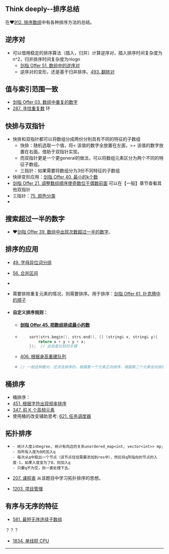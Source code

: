 ## Think deeply--排序总结

在:heart:[912. 排序数组](https://leetcode-cn.com/problems/sort-an-array/)中有各种排序方法的总结。



## 逆序对

- 可以借用稳定的排序算法（插入，归并）计算逆序对，插入排序时间复杂度为n^2，归并排序时间复杂度为nlogn
  - [剑指 Offer 51. 数组中的逆序对](https://leetcode.cn/problems/shu-zu-zhong-de-ni-xu-dui-lcof/)
  - 逆序对的变形，还是基于归并排序。[493. 翻转对](https://leetcode-cn.com/problems/reverse-pairs/)

## 值与索引范围一致

- [剑指 Offer 03. 数组中重复的数字](https://leetcode.cn/problems/shu-zu-zhong-zhong-fu-de-shu-zi-lcof/)
- [287. 寻找重复数](https://leetcode-cn.com/problems/find-the-duplicate-number/) 环

## 快排与双指针

- 快排和双指针都可以将数组分成两份分别具有不同的特征的子数组
  - 快排：随机选取一个值，将< 该值的数字全放置在左面，>= 该值的数字放置在右面。借助于双指针实现。
  - 而双指针更是一个更general的做法，可以将数组元素区分为两个不同的特征子数组。
  - 三指针：如果需要将数组分为3份不同特征的子数组
- 快排变形应用：[剑指 Offer 40. 最小的k个数](https://leetcode.cn/problems/zui-xiao-de-kge-shu-lcof/)
- [剑指 Offer 21. 调整数组顺序使奇数位于偶数前面](https://leetcode.cn/problems/diao-zheng-shu-zu-shun-xu-shi-qi-shu-wei-yu-ou-shu-qian-mian-lcof/) 可以在【一般】章节查看其他双指针
- 三指针：[75. 颜色分类](https://leetcode.cn/problems/sort-colors/)
- 

## 搜索超过一半的数字

- :heart:[剑指 Offer 39. 数组中出现次数超过一半的数字](https://leetcode.cn/problems/shu-zu-zhong-chu-xian-ci-shu-chao-guo-yi-ban-de-shu-zi-lcof/)、

## 排序的应用

- [49. 字母异位词分组](https://leetcode.cn/problems/group-anagrams/)

- [56. 合并区间](https://leetcode.cn/problems/merge-intervals/)

- 

- 需要排除重复元素的情况，则需要排序。用于排序：[剑指 Offer 61. 扑克牌中的顺子](https://leetcode.cn/problems/bu-ke-pai-zhong-de-shun-zi-lcof/)

- #### **自定义排序规则**：

     - #### [剑指 Offer 45. 把数组排成最小的数](https://leetcode.cn/problems/ba-shu-zu-pai-cheng-zui-xiao-de-shu-lcof/)

     - ```c++
           sort(strs.begin(), strs.end(), [] (string& x, string& y){
               return x + y < y + x;
           });  // 此处是比较的关键
       ```
     
     - [406. 根据身高重建队列](https://leetcode.cn/problems/queue-reconstruction-by-height/)
     
     - ```c++
       // 一般这种数对，还涉及排序的，根据第一个元素正向排序，根据第二个元素反向排序，或者根据第一个元素反向排序，根据第二个元素正向排序，往往能够简化解题过程。
       ```
     
       

## 桶排序

- 桶排序：
- [451. 根据字符出现频率排序](https://leetcode-cn.com/problems/sort-characters-by-frequency/)
- [347. 前 K 个高频元素](https://leetcode-cn.com/problems/top-k-frequent-elements/)
- 使用桶的改变辅助思考: [621. 任务调度器](https://leetcode.cn/problems/task-scheduler/)

## 拓扑排序

- ```
  - 统计入度inDegree, 统计有向边的关系unordered_map<int, vector<int>> mp;
  - 将所有入度为0的加入q
  - 每次从q中取出一个节点（该节点往往需要添加到res中），然后将q所指向的节点的入度-1，如果入度变为了0，则加入q
  - 只要q不为空，则一直处理下去。
  ```

- [207. 课程表](https://leetcode.cn/problems/course-schedule/)  从该题目中学习拓扑排序的思想。

- [1203. 项目管理](https://leetcode-cn.com/problems/sort-items-by-groups-respecting-dependencies/)

## 有序与无序的特征

- [581. 最短无序连续子数组](https://leetcode.cn/problems/shortest-unsorted-continuous-subarray/)

？？？

- [1834. 单线程 CPU](https://leetcode-cn.com/problems/single-threaded-cpu/)



------

